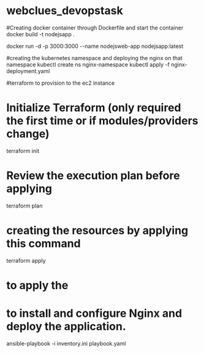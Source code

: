 # webclues_devopstask

#Creating docker container through Dockerfile and start the container
docker build -t nodejsapp .

docker run -d -p 3000:3000 --name nodejsweb-app nodejsapp:latest

#creating the kubernetes namespace and deploying the nginx on that namespace
kubectl create ns nginx-namespace
kubectl apply -f nginx-deployment.yaml

#terraform to provision to the ec2 instance
# Initialize Terraform (only required the first time or if modules/providers change)
terraform init

# Review the execution plan before applying
terraform plan

# creating the resources by applying this command
terraform apply

# to apply the 

#  to install and configure Nginx and deploy the application.
ansible-playbook -i inventory.ini playbook.yaml
